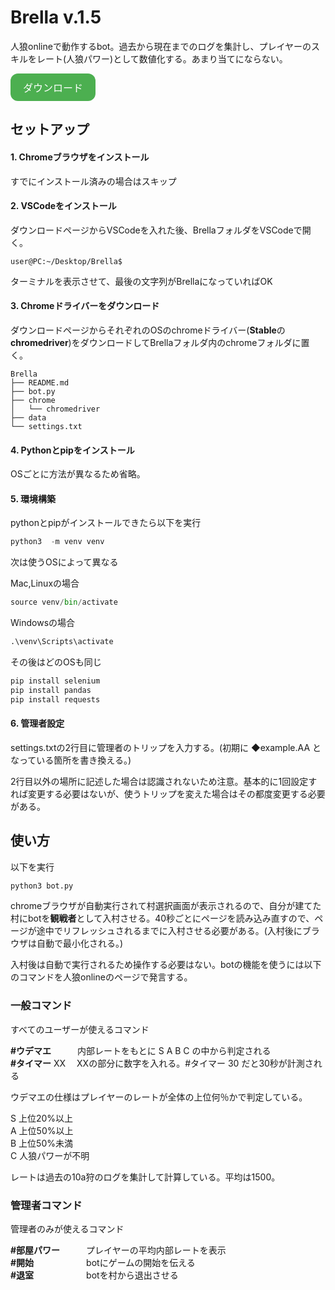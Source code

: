 # Brella v.1.5

人狼onlineで動作するbot。過去から現在までのログを集計し、プレイヤーのスキルをレート(人狼パワー)として数値化する。あまり当てにならない。

<a href="/Brella_v.1.5.zip" download>
  <button class="download-btn">ダウンロード</button>
</a>

<style>
  .download-btn {
    background-color: #4CAF50;
    color: white;
    padding: 10px 20px;
    border: none;
    cursor: pointer;
    font-size: 16px;
    border-radius: 12px; /* 角を丸くする */
  }

  .download-btn:hover {
    background-color: #45a049;
  }

  a {
    text-decoration: none;
  }
</style>

## セットアップ

#### 1. Chromeブラウザをインストール
すでにインストール済みの場合はスキップ

#### 2. VSCodeをインストール
[ダウンロードページ](https://code.visualstudio.com/download)からVSCodeを入れた後、BrellaフォルダをVSCodeで開く。
```
user@PC:~/Desktop/Brella$
```
ターミナルを表示させて、最後の文字列がBrellaになっていればOK

#### 3. Chromeドライバーをダウンロード
[ダウンロードページ](https://googlechromelabs.github.io/chrome-for-testing/)からそれぞれのOSのchromeドライバー(**Stable**の**chromedriver**)をダウンロードしてBrellaフォルダ内のchromeフォルダに置く。
```
Brella
├── README.md
├── bot.py
├── chrome
│   └── chromedriver
├── data
└── settings.txt
```


#### 4. Pythonとpipをインストール
OSごとに方法が異なるため省略。

#### 5. 環境構築
pythonとpipがインストールできたら以下を実行

```py
python3  -m venv venv
```
次は使うOSによって異なる

Mac,Linuxの場合
```py
source venv/bin/activate
```
Windowsの場合
```py
.\venv\Scripts\activate
```
その後はどのOSも同じ
```py
pip install selenium
pip install pandas
pip install requests
 ```

 #### 6. 管理者設定
settings.txtの2行目に管理者のトリップを入力する。(初期に ◆example.AA となっている箇所を書き換える。)

2行目以外の場所に記述した場合は認識されないため注意。基本的に1回設定すれば変更する必要はないが、使うトリップを変えた場合はその都度変更する必要がある。

## 使い方
以下を実行
```py
python3 bot.py
```
chromeブラウザが自動実行されて村選択画面が表示されるので、自分が建てた村にbotを**観戦者**として入村させる。40秒ごとにページを読み込み直すので、ページが途中でリフレッシュされるまでに入村させる必要がある。(入村後にブラウザは自動で最小化される。)

入村後は自動で実行されるため操作する必要はない。botの機能を使うには以下のコマンドを人狼onlineのページで発言する。

### 一般コマンド
すべてのユーザーが使えるコマンド

**#ウデマエ**　　　内部レートをもとに S A B C の中から判定される
<br>**#タイマー** XX　 XXの部分に数字を入れる。#タイマー 30 だと30秒が計測される

ウデマエの仕様はプレイヤーのレートが全体の上位何％かで判定している。

S 上位20%以上
<br>A 上位50%以上
<br>B 上位50%未満
<br>C 人狼パワーが不明

レートは過去の10a狩のログを集計して計算している。平均は1500。

### 管理者コマンド
管理者のみが使えるコマンド

**#部屋パワー**　　　プレイヤーの平均内部レートを表示
<br>**#開始**　　　　　　botにゲームの開始を伝える
<br>**#退室**　　　　　　botを村から退出させる
